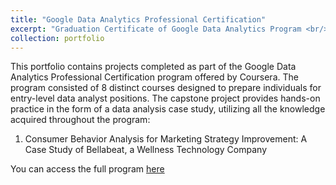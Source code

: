 ```yaml
---
title: "Google Data Analytics Professional Certification"
excerpt: "Graduation Certificate of Google Data Analytics Program <br/><img src='/images/Google_DatAny.png'>"
collection: portfolio
---
```


This portfolio contains projects completed as part of the Google Data Analytics Professional Certification program offered by Coursera. The program consisted of 8 distinct courses designed to prepare individuals for entry-level data analyst positions. The capstone project provides hands-on practice in the form of a data analysis case study, utilizing all the knowledge acquired throughout the program:
1. Consumer Behavior Analysis for Marketing Strategy Improvement: A Case Study of Bellabeat, a Wellness Technology Company

You can access the full program [here](https://github.com/Alfadhils/Google-Data-Analytics-Capstone-Project) 